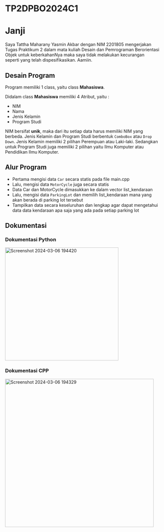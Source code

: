 # TP2DPBO2024C1

# Janji

Saya Tattha Maharany Yasmin Akbar dengan NIM 2201805 mengerjakan Tugas Praktikum 2 dalam mata kuliah Desain dan Pemrograman Berorientasi Objek untuk keberkahanNya maka saya tidak melakukan kecurangan seperti yang telah dispesifikasikan. Aamiin.

## Desain Program 
Program memiliki 1 class, yaitu class **Mahasiswa**.

Didalam class **Mahasiswa** memiliki 4 Atribut, yaitu : 
* NIM
* Nama
* Jenis Kelamin
* Program Studi

NIM bersifat **unik**, maka dari itu setiap data harus memiliki NIM yang berbeda. Jenis Kelamin dan Program Studi berbentuk ``ComboBox`` atau ``Drop Down``. Jenis Kelamin memiliki 2 pilihan Perempuan atau Laki-laki. Sedangkan untuk Program Studi juga memiliki 2 pilihan yaitu Ilmu Komputer atau Pendidikan Ilmu Komputer.

## Alur Program
- Pertama mengisi data `Car` secara statis pada file main.cpp
- Lalu, mengisi data `MotorCycle` juga secara statis
- Data Car dan MotorCycle dimasukkan ke dalam vector list_kendaraan
- Lalu, mengisi data `ParkingLot` dan memilih list_kendaraan mana yang akan berada di parking lot tersebut
- Tampilkan data secara keseluruhan dan lengkap agar dapat mengetahui data data kendaraan apa saja yang ada pada setiap parking lot

## Dokumentasi 

### Dokumentasi Python
<img width="370" alt="Screenshot 2024-03-06 194420" src="https://github.com/tatxha/-LP4DPBO2024C1/assets/134766457/8286da26-9adb-492b-b1ef-2b1518b2320e">

### Dokumentasi CPP
<img width="485" alt="Screenshot 2024-03-06 194329" src="https://github.com/tatxha/-LP4DPBO2024C1/assets/134766457/2e6c5336-6650-4605-afc2-1dd5b116d2a0">
